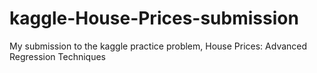 # kaggle-House-Prices-submission
My submission to the kaggle practice problem, House Prices: Advanced Regression Techniques
